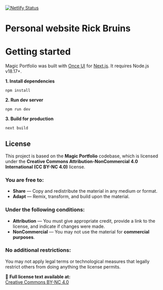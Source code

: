 [![Netlify Status](https://api.netlify.com/api/v1/badges/bfa10426-74c4-4c5c-bd7e-8f78bfdc3001/deploy-status)](https://app.netlify.com/sites/rbruins/deploys)
# Personal website Rick Bruins

# **Getting started**

Magic Portfolio was built with [Once UI](https://once-ui.com) for [Next.js](https://nextjs.org). It requires Node.js v18.17+.

**1. Install dependencies**
```
npm install
```

**2. Run dev server**
```
npm run dev
```

**3. Build for production**
```
next build
```

## License

This project is based on the **Magic Portfolio** codebase, which is licensed under the **Creative Commons Attribution-NonCommercial 4.0 International (CC BY-NC 4.0)** license.

### You are free to:  
- **Share** — Copy and redistribute the material in any medium or format.  
- **Adapt** — Remix, transform, and build upon the material.  

### Under the following conditions:  
- **Attribution** — You must give appropriate credit, provide a link to the license, and indicate if changes were made.  
- **NonCommercial** — You may not use the material for **commercial purposes**.  

### No additional restrictions:  
You may not apply legal terms or technological measures that legally restrict others from doing anything the license permits.  

📜 **Full license text available at:**  
[Creative Commons BY-NC 4.0](https://creativecommons.org/licenses/by-nc/4.0/legalcode)